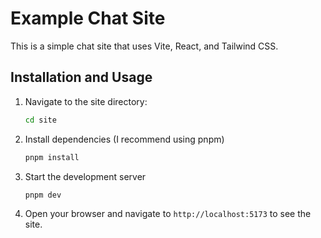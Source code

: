 # Example Chat Site

This is a simple chat site that uses Vite, React, and Tailwind CSS.

## Installation and Usage

1. Navigate to the site directory:
   ```bash
   cd site
   ```

2. Install dependencies (I recommend using pnpm)
   ```bash
   pnpm install
   ```

3. Start the development server
   ```bash
   pnpm dev
   ```

4. Open your browser and navigate to `http://localhost:5173` to see the site.



